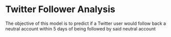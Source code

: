 # Twitter Follower Analysis
The objective of this model is to predict if a Twitter user would follow back a neutral account within 5 days of being followed by said neutral account
